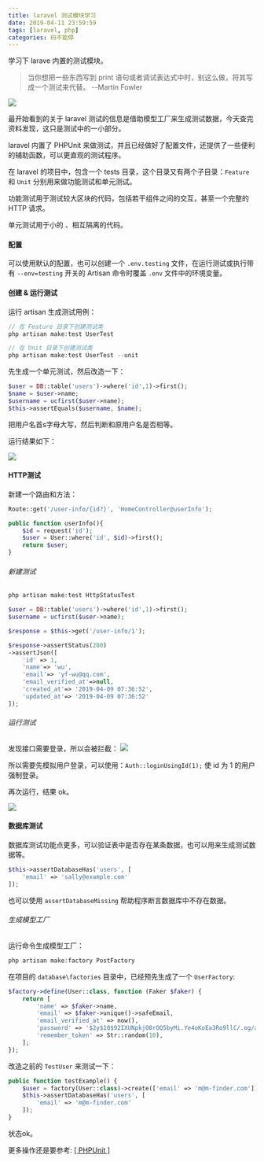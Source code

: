 ```yaml
---
title: laravel 测试模块学习
date: 2019-04-11 23:59:59
tags: [laravel, php]
categories: 码不能停
---
```


学习下 larave 内置的测试模块。

>当你想把一些东西写到 print 语句或者调试表达式中时，别这么做，将其写成一个测试来代替。
>        --Martin Fowler

![](laravel.jpg)
<!-- more -->

最开始看到的关于 laravel 测试的信息是借助模型工厂来生成测试数据，今天查完资料发现，这只是测试中的一小部分。

laravel 内置了 PHPUnit 来做测试，并且已经做好了配置文件，还提供了一些便利的辅助函数，可以更直观的测试程序。

在 laravel 的项目中，包含一个 tests 目录，这个目录又有两个子目录：`Feature` 和 `Unit` 分别用来做功能测试和单元测试。


功能测试用于测试较大区块的代码，包括若干组件之间的交互，甚至一个完整的 HTTP 请求。

单元测试用于小的 、相互隔离的代码。

#### 配置
可以使用默认的配置，也可以创建一个 `.env.testing` 文件，在运行测试或执行带有    `--env=testing` 开关的 Artisan 命令时覆盖 `.env` 文件中的环境变量。

#### 创建 & 运行测试

运行 artisan 生成测试用例：
```php
// 在 Feature 目录下创建测试类
php artisan make:test UserTest

// 在 Unit 目录下创建测试类
php artisan make:test UserTest --unit
```

先生成一个单元测试，然后改造一下：
```php
$user = DB::table('users')->where('id',1)->first();
$name = $user->name;
$username = ucfirst($user->name);
$this->assertEquals($username, $name);
```

把用户名首s字母大写，然后判断和原用户名是否相等。

运行结果如下：

![](res.png)


#### HTTP测试
新建一个路由和方法：
```php
Route::get('/user-info/{id?}', 'HomeController@userInfo');

public function userInfo(){
    $id = request('id');
    $user = User::where('id', $id)->first();
    return $user;
}
```

###### 新建测试
```php
php artisan make:test HttpStatusTest

$user = DB::table('users')->where('id',1)->first();
$username = ucfirst($user->name);

$response = $this->get('/user-info/1');

$response->assertStatus(200)
->assertJson([
    'id' => 1,
    'name'=> 'wu',
    'email'=> 'yf-wu@qq.com',
    'email_verified_at'=>null,
    'created_at'=> '2019-04-09 07:36:52',
    'updated_at'=> '2019-04-09 07:36:52'
]);
```

###### 运行测试
发现接口需要登录，所以会被拦截：
![](login.png)

所以需要先模拟用户登录，可以使用：`Auth::loginUsingId(1);` 使 id 为 1 的用户强制登录。

再次运行，结果 ok。

![](ok.png)


#### 数据库测试
数据库测试功能点更多，可以验证表中是否存在某条数据，也可以用来生成测试数据等。

```php
$this->assertDatabaseHas('users', [
    'email' => 'sally@example.com'
]);
```

也可以使用 `assertDatabaseMissing` 帮助程序断言数据库中不存在数据。


###### 生成模型工厂
运行命令生成模型工厂：
```php
php artisan make:factory PostFactory
```

在项目的 `database\factories` 目录中，已经预先生成了一个 `UserFactory`:
```php
$factory->define(User::class, function (Faker $faker) {
    return [
        'name' => $faker->name,
        'email' => $faker->unique()->safeEmail,
        'email_verified_at' => now(),
        'password' => '$2y$10$92IXUNpkjO0rOQ5byMi.Ye4oKoEa3Ro9llC/.og/at2.uheWG/igi', // password
        'remember_token' => Str::random(10),
    ];
});
```

改造之前的 `TestUser` 来测试一下：

```php
public function testExample() {
    $user = factory(User::class)->create(['email' => 'm@m-finder.com']);
    $this->assertDatabaseHas('users', [
        'email' => 'm@m-finder.com'
    ]);
}
```

状态ok。


更多操作还是要参考: [ [ PHPUnit ] ](http://www.phpunit.cn)